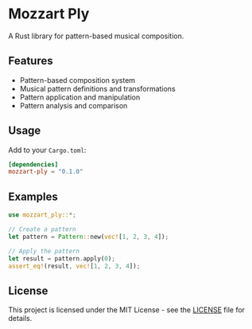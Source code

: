 # Mozzart Ply

A Rust library for pattern-based musical composition.

## Features

- Pattern-based composition system
- Musical pattern definitions and transformations
- Pattern application and manipulation
- Pattern analysis and comparison

## Usage

Add to your `Cargo.toml`:

```toml
[dependencies]
mozzart-ply = "0.1.0"
```

## Examples

```rust
use mozzart_ply::*;

// Create a pattern
let pattern = Pattern::new(vec![1, 2, 3, 4]);

// Apply the pattern
let result = pattern.apply(0);
assert_eq!(result, vec![1, 2, 3, 4]);
```

## License

This project is licensed under the MIT License - see the [LICENSE](LICENSE) file for details. 
